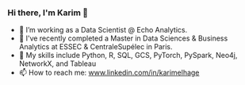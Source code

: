 ### Hi there, I'm Karim 👋

<!--
**karimelhage/karimelhage** is a ✨ _special_ ✨ repository because its `README.md` (this file) appears on your GitHub profile.

Here are some ideas to get you started:

- 🔭 I’m currently working on ...
- 🌱 I’m currently learning ...
- 👯 I’m looking to collaborate on ...
- 🤔 I’m looking for help with ...
- 💬 Ask me about ...
- 📫 How to reach me: ...
- 😄 Pronouns: ...
- ⚡ Fun fact: ...
-->
- 🔭 I’m working as a Data Scientist @ Echo Analytics.
- 🌱 I've recently completed a Master in Data Sciences & Business Analytics at ESSEC & CentraleSupélec in Paris.
- :goal_net: My skills include Python, R, SQL, GCS, PyTorch, PySpark, Neo4j, NetworkX, and Tableau
-  📫 How to reach me: www.linkedin.com/in/karimelhage

